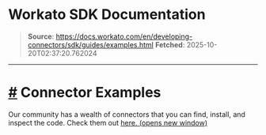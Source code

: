 # Workato SDK Documentation

> **Source**: https://docs.workato.com/en/developing-connectors/sdk/guides/examples.html
> **Fetched**: 2025-10-20T02:37:20.762024

---

# [#](<#connector-examples>) Connector Examples

Our community has a wealth of connectors that you can find, install, and inspect the code. Check them out [here. (opens new window)](<https://app.workato.com/browse/connectors>)
